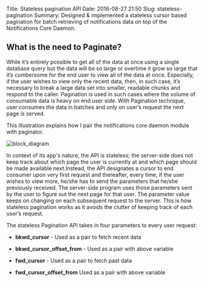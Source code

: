 Title: Stateless pagination API
Date: 2016-08-27 21:50
Slug: stateless-pagination
Summary: Designed & implemented a stateless cursor based pagination for batch retrieving of notifications data on top of the Notifications Core Daemon.

What is the need to Paginate?
-----------------------------
While it’s entirely possible to get all of the data at once using a single database query but the data will be so large or overtime it grow so large that it’s cumbersome for the end user to view all of the data at once. Especially, if the user wishes to view only the recent data, then, in such case, it’s necessary to break a large data set into smaller, readable chunks and respond to the caller. Pagination is used in such cases where the volume of consumable data is heavy on end user side. With Pagination technique, user consumes the data in batches and only on user’s request the next page is served.

This illustration explains how I pair the notifications core daemon module with paginator.

![block\_diagram]({attach}../images/diy/stateless_pagination.png)

In context of its app's nature, the API is stateless; the server-side does not keep track  about which page the user is currently at and which page should be made available next.Instead, the API designates a cursor to end consumer upon very first request and thereafter, every time, if the user wishes to view more, he/she has to send the parameters that he/she previously received. The server-side program uses those parameters sent by the user to figure out the next page for that user. The parameter value keeps on changing on each subsequent request to the server. This is how stateless pagination works as it avoids the clutter of keeping track of each user’s request.

The stateless Pagination API takes in four parameters to every user request:

 * __bkwd_cursor__ - Used as a pair to fetch recent data
 * __bkwd_cursor_offset_from__ - Used as a pair with above variable

 * __fwd_cursor__ - Used as a pair to fetch past data
 * __fwd_cursor_offset_from__ Used as a pair with above variable

